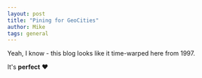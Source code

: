 ```yaml
---
layout: post
title: "Pining for GeoCities"
author: Mike
tags: general
---
```


Yeah, I know - this blog looks like it time-warped here from 1997. 

It's **perfect** :heart:  
